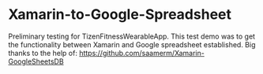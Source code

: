 # Xamarin-to-Google-Spreadsheet
Preliminary testing for TizenFitnessWearableApp. This test demo was to get the functionality between Xamarin and Google spreadsheet established. Big thanks to the help of: https://github.com/saamerm/Xamarin-GoogleSheetsDB
